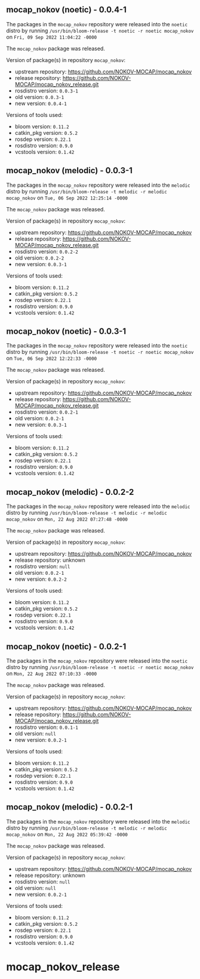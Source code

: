## mocap_nokov (noetic) - 0.0.4-1

The packages in the `mocap_nokov` repository were released into the `noetic` distro by running `/usr/bin/bloom-release -t noetic -r noetic mocap_nokov` on `Fri, 09 Sep 2022 11:04:22 -0000`

The `mocap_nokov` package was released.

Version of package(s) in repository `mocap_nokov`:

- upstream repository: https://github.com/NOKOV-MOCAP/mocap_nokov
- release repository: https://github.com/NOKOV-MOCAP/mocap_nokov_release.git
- rosdistro version: `0.0.3-1`
- old version: `0.0.3-1`
- new version: `0.0.4-1`

Versions of tools used:

- bloom version: `0.11.2`
- catkin_pkg version: `0.5.2`
- rosdep version: `0.22.1`
- rosdistro version: `0.9.0`
- vcstools version: `0.1.42`


## mocap_nokov (melodic) - 0.0.3-1

The packages in the `mocap_nokov` repository were released into the `melodic` distro by running `/usr/bin/bloom-release -t melodic -r melodic mocap_nokov` on `Tue, 06 Sep 2022 12:25:14 -0000`

The `mocap_nokov` package was released.

Version of package(s) in repository `mocap_nokov`:

- upstream repository: https://github.com/NOKOV-MOCAP/mocap_nokov
- release repository: https://github.com/NOKOV-MOCAP/mocap_nokov_release.git
- rosdistro version: `0.0.2-2`
- old version: `0.0.2-2`
- new version: `0.0.3-1`

Versions of tools used:

- bloom version: `0.11.2`
- catkin_pkg version: `0.5.2`
- rosdep version: `0.22.1`
- rosdistro version: `0.9.0`
- vcstools version: `0.1.42`


## mocap_nokov (noetic) - 0.0.3-1

The packages in the `mocap_nokov` repository were released into the `noetic` distro by running `/usr/bin/bloom-release -t noetic -r noetic mocap_nokov` on `Tue, 06 Sep 2022 12:22:33 -0000`

The `mocap_nokov` package was released.

Version of package(s) in repository `mocap_nokov`:

- upstream repository: https://github.com/NOKOV-MOCAP/mocap_nokov
- release repository: https://github.com/NOKOV-MOCAP/mocap_nokov_release.git
- rosdistro version: `0.0.2-1`
- old version: `0.0.2-1`
- new version: `0.0.3-1`

Versions of tools used:

- bloom version: `0.11.2`
- catkin_pkg version: `0.5.2`
- rosdep version: `0.22.1`
- rosdistro version: `0.9.0`
- vcstools version: `0.1.42`


## mocap_nokov (melodic) - 0.0.2-2

The packages in the `mocap_nokov` repository were released into the `melodic` distro by running `/usr/bin/bloom-release -t melodic -r melodic mocap_nokov` on `Mon, 22 Aug 2022 07:27:48 -0000`

The `mocap_nokov` package was released.

Version of package(s) in repository `mocap_nokov`:

- upstream repository: https://github.com/NOKOV-MOCAP/mocap_nokov
- release repository: unknown
- rosdistro version: `null`
- old version: `0.0.2-1`
- new version: `0.0.2-2`

Versions of tools used:

- bloom version: `0.11.2`
- catkin_pkg version: `0.5.2`
- rosdep version: `0.22.1`
- rosdistro version: `0.9.0`
- vcstools version: `0.1.42`


## mocap_nokov (noetic) - 0.0.2-1

The packages in the `mocap_nokov` repository were released into the `noetic` distro by running `/usr/bin/bloom-release -t noetic -r noetic mocap_nokov` on `Mon, 22 Aug 2022 07:10:33 -0000`

The `mocap_nokov` package was released.

Version of package(s) in repository `mocap_nokov`:

- upstream repository: https://github.com/NOKOV-MOCAP/mocap_nokov
- release repository: https://github.com/NOKOV-MOCAP/mocap_nokov_release.git
- rosdistro version: `0.0.1-1`
- old version: `null`
- new version: `0.0.2-1`

Versions of tools used:

- bloom version: `0.11.2`
- catkin_pkg version: `0.5.2`
- rosdep version: `0.22.1`
- rosdistro version: `0.9.0`
- vcstools version: `0.1.42`


## mocap_nokov (melodic) - 0.0.2-1

The packages in the `mocap_nokov` repository were released into the `melodic` distro by running `/usr/bin/bloom-release -t melodic -r melodic mocap_nokov` on `Mon, 22 Aug 2022 05:39:42 -0000`

The `mocap_nokov` package was released.

Version of package(s) in repository `mocap_nokov`:

- upstream repository: https://github.com/NOKOV-MOCAP/mocap_nokov
- release repository: unknown
- rosdistro version: `null`
- old version: `null`
- new version: `0.0.2-1`

Versions of tools used:

- bloom version: `0.11.2`
- catkin_pkg version: `0.5.2`
- rosdep version: `0.22.1`
- rosdistro version: `0.9.0`
- vcstools version: `0.1.42`


# mocap_nokov_release